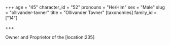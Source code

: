 +++
age = "45"
character_id = "52"
pronouns = "He/Him"
sex = "Male"
slug = "ollivander-tavner"
title = "Ollivander Tavner"
[taxonomies]
family_id = ["14"]

+++

Owner and Proprietor of the \[location:235\]

